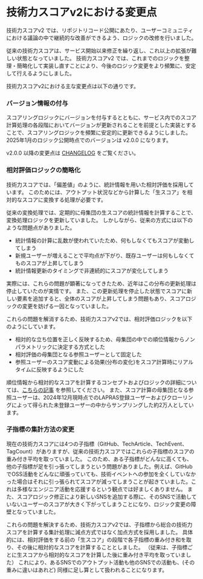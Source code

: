 # 技術力スコアv2における変更点

技術力スコアv2 では、リポジトリコード公開にあたり、ユーザーコミュニティにおける議論の中で継続的な改善ができるよう、ロジックの改修を行いました。

従来の技術力スコアは、サービス開始以来修正を繰り返し、これ以上の拡張が難しい状態となっていました。
技術力スコアv2 では、これまでのロジックを整理・簡略化して実装し直すことにより、今後のロジック変更をより頻繁に、安定して行えるようにしました。

技術力スコアv2における主な変更点は以下の通りです。


### バージョン情報の付与

スコアリングロジックにバージョンを付与するとともに、サービス内でのスコア計算処理の各段階においてバージョンが更新されることを前提とした実装とすることで、スコアリングロジックを頻繁に安定的に更新できるようにしました。
2025年1月のロジック公開時点でのバージョンは v2.0.0 になります。

v2.0.0 以降の変更点は [CHANGELOG](../CHANGELOG) をご覧ください。


### 相対評価ロジックの簡略化

技術力スコアでは、「偏差値」のように、統計情報を用いた相対評価を採用しています。
このためには、アウトプット状況などから計算した「生スコア」を相対的なスコアに変換する処理が必要です。

従来の変換処理では、定期的に母集団の生スコアの統計情報を計算することで、変換処理ロジックを更新していました。
しかしながら、従来の方式には以下のような問題点がありました。

* 統計情報の計算に乱数が使われていたため、何もしなくてもスコアが変動してしまう
* 新規ユーザーが増えることで平均点が下がり、既存ユーザーは何もしなくてものスコアが上昇してしまう
* 統計情報更新のタイミングで非連続的にスコアが変化してしまう

実際には、これらの問題が顕著になってきたため、近年はこの分布の更新処理は停止していたのが実情です。
また、この更新処理を停止した状態でスコアに新しい要素を追加すると、全体のスコアが上昇してしまう問題もあり、スコアロジックの変更を妨げる一因となっていました。


これらの問題を解消するため、技術力スコアv2では、相対評価ロジックを以下のようにしています。

* 相対的な立ち位置を正しく反映するため、母集団の中での順位情報からノンパラメトリックに決定する方式とした
* 相対評価の母集団となる参照ユーザーとして固定した
* 参照ユーザーのスコア変動による効果(分布の変化)をスコア計算時にリアルタイムに反映するようにした


順位情報から相対的なスコアを計算するコンセプトおよびロジックの詳細については、[こちらの記事](https://qiita.com/nunukim/items/e4470f984bee85fbb136) を参照してください。
また、スコア計算の母集団となる参照ユーザーは、2024年12月現時点でのLAPRAS登録ユーザーおよびクローリングによって得られた未登録ユーザーの中からサンプリングした約2万人としています。


### 子指標の集計方法の変更

現在の技術力スコアには4つの子指標（GitHub、TechArticle、TechEvent、TagCount）がありますが、従来の技術力スコアではこれらの子指標のスコアの重み付き平均を取っていました。
このため、ある子指標がどんなに高くても、他の子指標が足を引っ張ってしまうという問題がありました。例えば、GitHubでOSS活動をどんなに頑張っていても、技術イベントへの参加を全くしていなかった場合はそれに引っ張られてスコアが減ってしまうことが起きていました。これは多様なエンジニア活動を応援するという観点では好ましくありません。
また、スコアロジック修正により新しいSNSを追加する際に、そのSNSで活動していないユーザーのスコアが大きく下がってしまうことになり、ロジック変更の障壁となっていました。

これらの問題を解決するため、技術力スコアv2では、子指標から総合の技術力スコアを計算する集計処理に減点方式ではなく加点方式を採用しました。
具体的には、相対評価をする前の「生スコア」の段階で各子指標の重み付き和を取り、その後に相対的なスコアを計算することとしました。
（従来は、子指標ごとに生スコアから相対的なスコアを計算した後に重み付き平均を取っていました）
これにより、あるSNSでのアウトプット活動も他のSNSでの活動も、(その重みに違いはあれど) 同様に足し算として扱われることになります。

